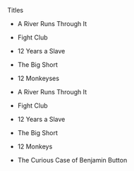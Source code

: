 Titles

- A River Runs Through It
- Fight Club
- 12 Years a Slave
- The Big Short
- 12 Monkeyses

- A River Runs Through It
- Fight Club
- 12 Years a Slave
- The Big Short
- 12 Monkeys
- The Curious Case of Benjamin Button
